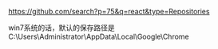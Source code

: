 https://github.com/search?p=75&q=react&type=Repositories

win7系统的话，默认的保存路径是 C:\Users\Administrator\AppData\Local\Google\Chrome
